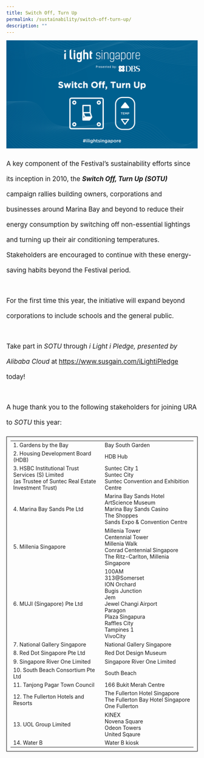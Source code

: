 ```yaml
---
title: Switch Off, Turn Up
permalink: /sustainability/switch-off-turn-up/
description: ""
---
```

![](/images/Sustainability/ilight%20switch%20off%20turn%20up%20(1)-03.png)
<p style="font-size:17px; line-height:40px">A key component of the Festival’s sustainability efforts since its inception in 2010, the <b><i>Switch Off, Turn Up (SOTU)</i></b> campaign rallies building owners, corporations and businesses around Marina Bay and beyond to reduce their energy consumption by switching off non-essential lightings and turning up their air conditioning temperatures. Stakeholders are encouraged to continue with these energy-saving habits beyond the Festival period.
<br><br>
For the first time this year, the initiative will expand beyond corporations to include schools and the general public. 
<br><br>
Take part in <i>SOTU</i> through <i>i Light i Pledge, presented by Alibaba Cloud</i> at <a target="_blank" href="https://www.susgain.com/iLightiPledge">https://www.susgain.com/iLightiPledge</a> today!
<br><br>
A huge thank you to the following stakeholders for joining URA to&nbsp;<i>SOTU</i> this year:<br>
<table style="width:100%; border:1px solid black; border-collapse:collapse; padding:10px">
<tbody>
	<tr style="colour: black"><td style="width:50%">
		1. Gardens by the Bay</td><td style="width:50%"> Bay South Garden</td></tr>
	<tr><td style="width:50%">2. Housing Development Board (HDB)</td><td style="width:50%">HDB Hub</td></tr>
	<tr><td style="width:50%">3. HSBC Institutional Trust Services (S) Limited<br>
(as Trustee of Suntec Real Estate Investment Trust)</td><td style="width:50%">Suntec City 1<br>Suntec City<br>Suntec Convention and Exhibition Centre</td></tr>
	<tr><td style="width:50%">4. Marina Bay Sands Pte Ltd</td><td style="width:50%">Marina Bay Sands Hotel<br>ArtScience Museum<br>Marina Bay Sands Casino<br>The Shoppes<br>Sands Expo &amp; Convention Centre</td></tr>
	<tr><td style="width:50%">5. Millenia Singapore</td><td style="width:50%">Millenia Tower<br>Centennial Tower<br>Millenia Walk<br>Conrad Centennial Singapore<br>The Ritz-Carlton, Millenia Singapore</td></tr>
	<tr><td style="width:50%">6. MUJI (Singapore) Pte Ltd</td><td style="width:50%">100AM<br>313@Somerset<br>ION Orchard<br>Bugis Junction<br>Jem<br>Jewel Changi Airport<br>Paragon<br>Plaza Singapura<br>Raffles City<br>Tampines 1<br>VivoCity</td></tr>
	<tr><td style="width:50%">7. National Gallery Singapore</td><td style="width:50%">National Gallery Singapore</td></tr>
	<tr><td style="width:50%">8. Red Dot Singapore Pte Ltd</td><td style="width:50%">Red Dot Design Museum</td></tr>
	<tr><td style="width:50%">9. Singapore River One Limited</td><td style="width:50%">Singapore River One Limited</td></tr>
	<tr><td style="width:50%">10. South Beach Consortium Pte Ltd</td><td style="width:50%">South Beach</td></tr>
	<tr><td style="width:50%">11. Tanjong Pagar Town Council</td><td style="width:50%">166 Bukit Merah Centre</td></tr>
	<tr><td style="width:50%">12. The Fullerton Hotels and Resorts</td><td style="width:50%">The Fullerton Hotel Singapore<br>The Fullerton Bay Hotel Singapore<br>One Fullerton</td></tr>
	<tr><td style="width:50%">13. UOL Group Limited</td><td style="width:50%">KINEX<br>Novena Square<br>Odeon Towers<br>United Sqaure</td></tr>
	<tr><td style="width:50%">14. Water B</td><td style="width:50%">Water B kiosk</td></tr>
</tbody></table></p><p></p>